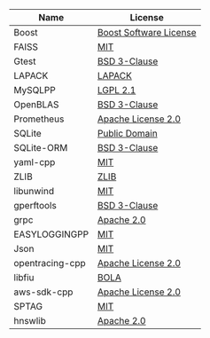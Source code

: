 





| Name          | License                                                      |
| ------------- | ------------------------------------------------------------ |
| Boost         | [Boost Software License](https://github.com/boostorg/boost/blob/master/LICENSE_1_0.txt)                                       |
| FAISS         | [MIT](https://github.com/facebookresearch/faiss/blob/master/LICENSE)                                                          |
| Gtest         | [BSD 3-Clause](https://github.com/google/googletest/blob/master/LICENSE)                                                 |
| LAPACK        | [LAPACK](https://github.com/Reference-LAPACK/lapack/blob/master/LICENSE)                                                 |
| MySQLPP       | [LGPL 2.1](https://tangentsoft.com/mysqlpp/artifact/b128a66dab867923)                                                     |
| OpenBLAS      | [BSD 3-Clause](https://github.com/xianyi/OpenBLAS/blob/develop/LICENSE)                                                 |
| Prometheus    | [Apache License 2.0](https://github.com/prometheus/prometheus/blob/master/LICENSE)                                           |
| SQLite        | [Public Domain](https://www.sqlite.org/copyright.html)       |
| SQLite-ORM    | [BSD 3-Clause](https://github.com/fnc12/sqlite_orm/blob/master/LICENSE)                                                 |
| yaml-cpp      | [MIT](https://github.com/jbeder/yaml-cpp/blob/master/LICENSE)                                                          |
| ZLIB          | [ZLIB](http://zlib.net/zlib_license.html)                    |
| libunwind     | [MIT](https://github.com/libunwind/libunwind/blob/master/LICENSE)                                                          |
| gperftools    | [BSD 3-Clause](https://github.com/gperftools/gperftools/blob/master/COPYING)                                                 |
| grpc          | [Apache 2.0](https://github.com/grpc/grpc/blob/master/LICENSE)                                                   |
| EASYLOGGINGPP | [MIT](https://github.com/zuhd-org/easyloggingpp/blob/master/LICENSE)                                                          |
| Json          | [MIT](https://github.com/nlohmann/json/blob/develop/LICENSE.MIT)                                                          |
| opentracing-cpp | [Apache License 2.0](https://github.com/opentracing/opentracing-cpp/blob/master/LICENSE)                                     |
| libfiu        | [BOLA](https://github.com/albertito/libfiu/blob/master/LICENSE)                                                          |
| aws-sdk-cpp   | [Apache License 2.0](https://github.com/aws/aws-sdk-cpp/blob/master/LICENSE)                                             |
|  SPTAG     |   [MIT](https://github.com/microsoft/SPTAG/blob/master/LICENSE)         |
|  hnswlib     |  [Apache 2.0](https://github.com/nmslib/hnswlib/blob/master/LICENSE)          |

